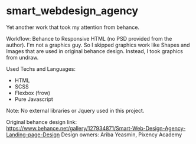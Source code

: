 # smart_webdesign_agency
Yet another work that took my attention from behance. 

Workflow:
Behance to Responsive HTML (no PSD provided from the author).
I'm not a graphics guy. So I skipped graphics work like Shapes and Images that are used in original behance design. Instead, I took graphics from undraw.

Used Techs and Languages:
- HTML
- SCSS
- Flexbox (frow)
- Pure Javascript

Note: No external libraries or Jquery used in this project.

Original behance design link: https://www.behance.net/gallery/127934871/Smart-Web-Design-Agency-Landing-page-Design
Design owners: Ariba Yeasmin, Pixency Academy

